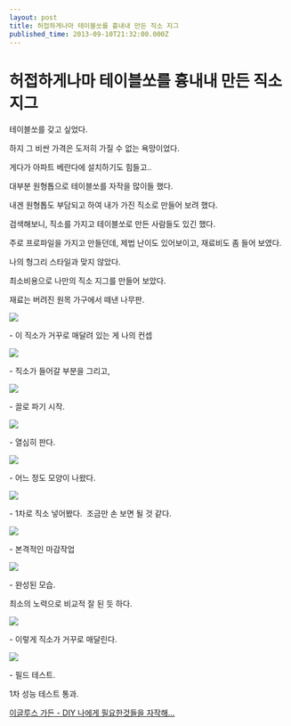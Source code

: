 ```yaml
---
layout: post
title: 허접하게나마 테이블쏘를 흉내내 만든 직소 지그
published_time: 2013-09-10T21:32:00.000Z
---
```


# 허접하게나마 테이블쏘를 흉내내 만든 직소 지그


테이블쏘를 갖고 싶었다.

하지 그 비싼 가격은 도저히 가질 수 없는 욕망이었다.

게다가 아파트 베란다에 설치하기도 힘들고..

대부분 원형톱으로 테이블쏘를 자작을 많이들 했다.

내겐 원형톱도 부담되고 하여 내가 가진 직소로 만들어 보려 했다.

검색해보니, 직소를 가지고 테이블쏘로 만든 사람들도 있긴 했다.

주로 프로파일을 가지고 만들던데, 제법 난이도 있어보이고, 재료비도 좀 들어 보였다.

나의 헝그리 스타일과 맞지 않았다.

최소비용으로 나만의 직소 지그를 만들어 보았다.

재료는 버려진 원목 가구에서 떼낸 나무판.

![](../pds/201309/02/80/a0109780_52248aad85f0e.jpg)

\- 이 직소가 거꾸로 매달려 있는 게 나의 컨셉

![](../pds/201309/02/80/a0109780_52248aac201e8.jpg)

\- 직소가 들어갈 부분을 그리고,

![](../pds/201309/02/80/a0109780_52248aad0872c.jpg)

\- 끌로 파기 시작.

![](../pds/201309/02/80/a0109780_52248aae9842c.jpg)

\- 열심히 판다.

![](../pds/201309/02/80/a0109780_52248ab0040f7.jpg)

\- 어느 정도 모양이 나왔다.

![](../pds/201309/02/80/a0109780_52248ab136eea.jpg)

\- 1차로 직소 넣어봤다.  조금만 손 보면 될 것 같다.

![](../pds/201309/02/80/a0109780_52248ab1b890b.jpg)

\- 본격적인 마감작업

![](../pds/201309/02/80/a0109780_52248ab2ccd9f.jpg)

\- 완성된 모습.

최소의 노력으로 비교적 잘 된 듯 하다.

![](../pds/201309/02/80/a0109780_52248ab7bdaf2.jpg)

\- 이렇게 직소가 거꾸로 매달린다.

![](../pds/201309/02/80/a0109780_52248ab8032ee.jpg)

\- 필드 테스트.

1차 성능 테스트 통과.

[이글루스 가든 \- DIY 나에게 필요한것들을 자작해...](http://garden.egloos.com/10004538)

